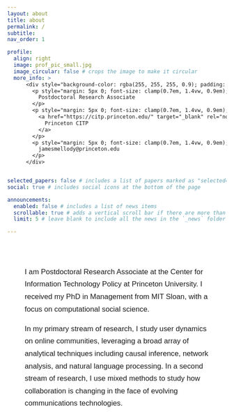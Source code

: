 ```yaml
---
layout: about
title: about
permalink: /
subtitle: 
nav_order: 1

profile:
  align: right
  image: prof_pic_small.jpg
  image_circular: false # crops the image to make it circular
  more_info: > 
      <div style="background-color: rgba(255, 255, 255, 0.9); padding: 16px; border-radius: 8px; width: auto; height: auto; margin: 0 auto 20px auto; font-size: clamp(0.7em, 1.5vw, 0.9em); font-family: Arial, sans-serif; box-shadow: 0 2px 6px rgba(0, 0, 0, 0.1);">
        <p style="margin: 5px 0; font-size: clamp(0.7em, 1.4vw, 0.9em); display: block; white-space: nowrap;">
          Postdoctoral Research Associate
        </p>
        <p style="margin: 5px 0; font-size: clamp(0.7em, 1.4vw, 0.9em); display: block; white-space: nowrapl;">
          <a href="https://citp.princeton.edu/" target="_blank" rel="noopener noreferrer">
            Princeton CITP
          </a>
        </p>    
        <p style="margin: 5px 0; font-size: clamp(0.7em, 1.4vw, 0.9em); display: block; white-space: nowrapl;">
          jamesmellody@princeton.edu
        </p>
      </div>


selected_papers: false # includes a list of papers marked as "selected={true}"
social: true # includes social icons at the bottom of the page

announcements:
  enabled: false # includes a list of news items
  scrollable: true # adds a vertical scroll bar if there are more than 3 news items
  limit: 5 # leave blank to include all the news in the `_news` folder

---
```


<!-- Full-page background image with semi-transparent overlay -->
<div class="background-container" style="position: absolute; top: 0; left: 0; width: 100%; height: 100vh; background: url('{{ site.baseurl }}/assets/img/culture.jpg') center center no-repeat; background-size: cover; z-index: -1;">
  <div style="position: absolute; top: 0; left: 0; right: 0; bottom: 0; background-color: rgba(255, 255, 255, 0.85); z-index: 1;"></div>
</div>

<!-- Content Section -->
<div class="content-container" style="position: relative; z-index: 2; padding-top: 0px; display: flex; justify-content: flex-start;">
  <div class="post" style="background-color: rgba(255, 255, 255, 0.9); padding: 20px; border-radius: 8px; max-width: 700px; margin: 20px; font-family: Arial, sans-serif;">
    <article>
      <p style="font-size: clamp(1em, 2vw, 1.2em); line-height: 1.7;">
        I am Postdoctoral Research Associate at the Center for Information Technology Policy at Princeton University. I received my PhD in Management from MIT Sloan, with a focus on computational social science.
      </p>
      <p style="font-size: clamp(1em, 2vw, 1.2em); line-height: 1.7;">
        In my primary stream of research, I study user dynamics on online communities, leveraging a broad array of analytical techniques including causal inference, network analysis, and natural language processing. In a second stream of research, I use mixed methods to study how collaboration is changing in the face of evolving communications technologies.
      </p>
    </article>
  </div>
</div>

<!-- Mobile-specific Layout Adjustments -->
<style>
  /* Mobile view adjustments */
  @media (max-width: 768px) {
    /* Adjust the background container to have padding and ensure the article is placed below */
    .background-container {
      position: relative; /* Allow the content to flow */
      height: auto; /* Allow it to grow with content */
      padding-top: 30px; /* Add space to prevent overlap */
    }

    .content-container {
      flex-direction: column; /* Stack content vertically */
      justify-content: flex-start;
      width: 100%;
      margin-top: 40px; /* Ensure some space between background and content */
    }

    /* Adjust the text to make it more readable on mobile */
    .post {
      width: 100%; /* Full width on mobile */
      margin: 10px;
      padding: 15px;
    }

    .post p {
      font-size: clamp(1rem, 3vw, 1.1rem); /* Adjust font size for readability */
    }
  }
</style>






